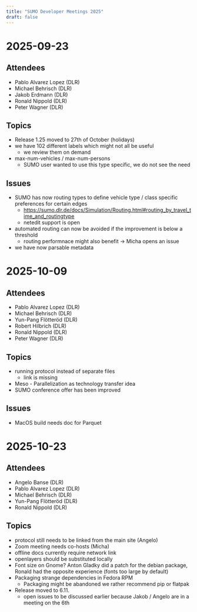 ```yaml
---
title: "SUMO Developer Meetings 2025"
draft: false
---
```


# 2025-09-23

## Attendees

- Pablo Alvarez Lopez (DLR)
- Michael Behrisch (DLR)
- Jakob Erdmann (DLR)
- Ronald Nippold (DLR)
- Peter Wagner (DLR)

## Topics

- Release 1.25 moved to 27th of October (holidays)
- we have 102 different labels which might not all be useful
  - we review them on demand
- max-num-vehicles / max-num-persons
  - SUMO user wanted to use this type specific, we do not see the need

## Issues

- SUMO has now routing types to define vehicle type / class specific preferences for certain edges
  - https://sumo.dlr.de/docs/Simulation/Routing.html#routing_by_travel_time_and_routingtype
  - netedit support is open
- automated routing can now be avoided if the improvement is below a threshold
  - routing performnace might also benefit -> Micha opens an issue
- we have now parsable metadata



# 2025-10-09

## Attendees

- Pablo Alvarez Lopez (DLR)
- Michael Behrisch (DLR)
- Yun-Pang Flötteröd (DLR)
- Robert Hilbrich (DLR)
- Ronald Nippold (DLR)
- Peter Wagner (DLR)

## Topics

- running protocol instead of separate files
  - link is missing
- Meso - Parallelization as technology transfer idea
- SUMO conference offer has been improved

## Issues
- MacOS build needs doc for Parquet



# 2025-10-23

## Attendees

- Angelo Banse (DLR)
- Pablo Alvarez Lopez (DLR)
- Michael Behrisch (DLR)
- Yun-Pang Flötteröd (DLR)
- Ronald Nippold (DLR)

## Topics

- protocol still needs to be linked from the main site (Angelo)
- Zoom meeting needs co-hosts (Micha)
- offline docs currently require network link
- openlayers should be substituted locally
- Font size on Gnome? Anton Gladky did a patch for the debian package, Ronald had the opposite experience (fonts too large by default)
- Packaging strange dependencies in Fedora RPM
  - Packaging might be abandoned we rather recommend pip or flatpak
- Release moved to 6.11.
  - open issues to be discussed earlier because Jakob / Angelo are in a meeting on the 6th
